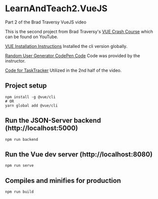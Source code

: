 # LearnAndTeach2.VueJS
Part 2 of the Brad Traversy VueJS video

This is the second project from Brad Traversy's
[VUE Crash Course](https://www.youtube.com/watch?v=qZXt1Aom3Cs) which can be found on YouTube.

[VUE Installation Instructions](https://cli.vuejs.org/guide/installation.html)
Installed the cli version globally.

[Random User Generator CodePen Code](https://codepen.io/bradtraversy/pen/LYbzJjK)
Code was provided by the instructor.

[Code for TaskTracker](https://github.com/bradtraversy/vue-crash-2021)
Utilized in the 2nd half of the video.

## Project setup

```
npm install -g @vue/cli
# OR
yarn global add @vue/cli
```

## Run the JSON-Server backend (http://localhost:5000)

```
npm run backend
```

## Run the Vue dev server (http://localhost:8080)

```
npm run serve
```

## Compiles and minifies for production

```
npm run build

